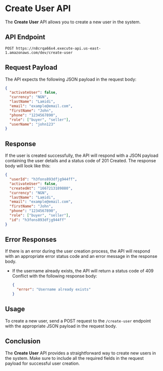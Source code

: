 # Create User API

The **Create User** API allows you to create a new user in the system.

## API Endpoint

```
POST https://n8crqa66x4.execute-api.us-east-1.amazonaws.com/dev/create-user
```

## Request Payload

The API expects the following JSON payload in the request body:

```json
{
  "activateUser": false,
  "currency": "NGN",
  "lastName": "Lamidi",
  "email": "example@email.com",
  "firstName": "John",
  "phone": "1234567890",
  "role": ["buyer", "seller"],
  "userName": "john123"
}
```


## Response

If the user is created successfully, the API will respond with a JSON payload containing the user details and a status code of 201 Created. The response body will look like this:

```json
{
  "userId": "h3fons893dfjg944ff",
  "activateUser": false,
  "createdAt": "1667213189880",
  "currency": "NGN",
  "lastName": "Lamidi",
  "email": "example@email.com",
  "firstName": "John",
  "phone": "1234567890",
  "role": ["buyer", "seller"],
  "id": "h3fons893dfjg944ff"
}
```

## Error Responses

If there is an error during the user creation process, the API will respond with an appropriate error status code and an error message in the response body.

- If the username already exists, the API will return a status code of 409 Conflict with the following response body:
  ```json
  {
    "error": "Username already exists"
  }
  ```

## Usage

To create a new user, send a POST request to the `/create-user` endpoint with the appropriate JSON payload in the request body.

## Conclusion

The **Create User** API provides a straightforward way to create new users in the system. Make sure to include all the required fields in the request payload for successful user creation.
